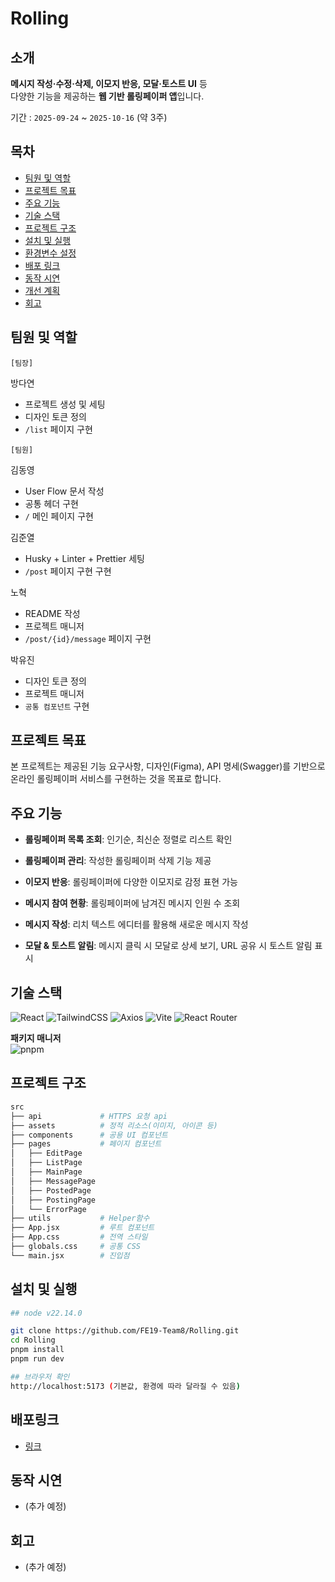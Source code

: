 # Rolling

## 소개

**메시지 작성·수정·삭제, 이모지 반응, 모달·토스트 UI** 등  
다양한 기능을 제공하는 **웹 기반 롤링페이퍼 앱**입니다.

기간 : `2025-09-24` ~ `2025-10-16` (약 3주)

## 목차

- [팀원 및 역할](#팀원-및-역할)
- [프로젝트 목표](#프로젝트-목표)
- [주요 기능](#주요-기능)
- [기술 스택](#기술-스택)
- [프로젝트 구조](#프로젝트-구조)
- [설치 및 실행](#설치-및-실행)
- [환경변수 설정](#환경변수-설정)
- [배포 링크](#배포-링크)
- [동작 시연](#동작-시연)
- [개선 계획](#개선-계획)
- [회고](#회고)

## 팀원 및 역할

`[팀장]`

방다연

- 프로젝트 생성 및 세팅
- 디자인 토큰 정의
- `/list` 페이지 구현

`[팀원]`

김동영

- User Flow 문서 작성
- 공통 헤더 구현
- `/` 메인 페이지 구현

김준열

- Husky + Linter + Prettier 세팅
- `/post` 페이지 구현 구현

노혁

- README 작성
- 프로젝트 매니저
- `/post/{id}/message` 페이지 구현

박유진

- 디자인 토큰 정의
- 프로젝트 매니저
- `공통 컴포넌트` 구현

## 프로젝트 목표

본 프로젝트는 제공된 기능 요구사항, 디자인(Figma), API 명세(Swagger)를 기반으로  
온라인 롤링페이퍼 서비스를 구현하는 것을 목표로 합니다.

## 주요 기능

- **롤링페이퍼 목록 조회**: 인기순, 최신순 정렬로 리스트 확인

- **롤링페이퍼 관리**: 작성한 롤링페이퍼 삭제 기능 제공

- **이모지 반응**: 롤링페이퍼에 다양한 이모지로 감정 표현 가능

- **메시지 참여 현황**: 롤링페이퍼에 남겨진 메시지 인원 수 조회

- **메시지 작성**: 리치 텍스트 에디터를 활용해 새로운 메시지 작성

- **모달 & 토스트 알림**: 메시지 클릭 시 모달로 상세 보기, URL 공유 시 토스트 알림 표시

## 기술 스택

![React](https://img.shields.io/badge/React-61DAFB?style=flat&logo=react&logoColor=black)
![TailwindCSS](https://img.shields.io/badge/Tailwind_CSS-06B6D4?style=flat&logo=tailwindcss&logoColor=white)
![Axios](https://img.shields.io/badge/Axios-5A29E4?style=flat&logo=axios&logoColor=white)
![Vite](https://img.shields.io/badge/Vite-646CFF?style=flat&logo=vite&logoColor=white)
![React Router](https://img.shields.io/badge/React_Router-CA4245?style=flat&logo=react-router&logoColor=white)

**패키지 매니저**  
![pnpm](https://img.shields.io/badge/pnpm-F69220?style=flat&logo=pnpm&logoColor=white)

## 프로젝트 구조

```graphql
src
├── api             # HTTPS 요청 api
├── assets          # 정적 리소스(이미지, 아이콘 등)
├── components      # 공용 UI 컴포넌트
├── pages           # 페이지 컴포넌트
│   ├── EditPage
│   ├── ListPage
│   ├── MainPage
│   ├── MessagePage
│   ├── PostedPage
│   ├── PostingPage
│   └── ErrorPage
├── utils           # Helper함수
├── App.jsx         # 루트 컴포넌트
├── App.css         # 전역 스타일
├── globals.css     # 공통 CSS
└── main.jsx        # 진입점
```

## 설치 및 실행

```bash
## node v22.14.0

git clone https://github.com/FE19-Team8/Rolling.git
cd Rolling
pnpm install
pnpm run dev

## 브라우저 확인
http://localhost:5173 (기본값, 환경에 따라 달라질 수 있음)
```

## 배포링크

- [링크](https://fe19-team8.netlify.app/)

## 동작 시연

- (추가 예정)

## 회고

- (추가 예정)
